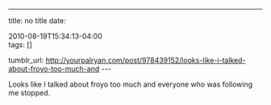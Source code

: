 ---
title: no title
date:

 2010-08-19T15:34:13-04:00  
tags:  []

tumblr_url:
http://yourpalryan.com/post/978439152/looks-like-i-talked-about-froyo-too-much-and
\-\--

Looks like I talked about froyo too much and everyone who was following
me stopped.

